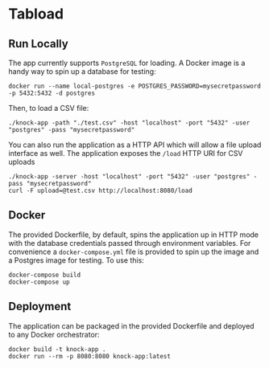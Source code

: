 # Tabload

## Run Locally

The app currently supports `PostgreSQL` for loading. A Docker image is a handy way to spin up a database for testing:

`docker run --name local-postgres -e POSTGRES_PASSWORD=mysecretpassword -p 5432:5432 -d postgres`

Then, to load a CSV file:

`./knock-app -path "./test.csv" -host "localhost" -port "5432" -user "postgres" -pass "mysecretpassword"`

You can also run the application as a HTTP API which will allow a file upload interface as well. The application 
exposes the `/load` HTTP URI for CSV uploads

```
./knock-app -server -host "localhost" -port "5432" -user "postgres" -pass "mysecretpassword"
curl -F upload=@test.csv http://localhost:8080/load
```

## Docker

The provided Dockerfile, by default, spins the application up in HTTP mode with the database credentials passed through environment variables.
For convenience a `docker-compose.yml` file is provided to spin up the image and a Postgres image for testing. To use this:

```
docker-compose build
docker-compose up
```

## Deployment

The application can be packaged in the provided Dockerfile and deployed to any Docker orchestrator:

```
docker build -t knock-app .
docker run --rm -p 8080:8080 knock-app:latest
```
